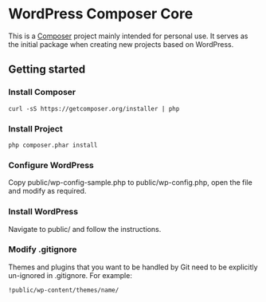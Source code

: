 # WordPress Composer Core
This is a [Composer](https://getcomposer.org/) project mainly intended for personal use. It serves as the initial package when creating new projects based on WordPress.

## Getting started

### Install Composer
    curl -sS https://getcomposer.org/installer | php

### Install Project
    php composer.phar install

### Configure WordPress
Copy public/wp-config-sample.php to public/wp-config.php, open the file and modify as required.

### Install WordPress
Navigate to public/ and follow the instructions.

### Modify .gitignore
Themes and plugins that you want to be handled by Git need to be explicitly un-ignored in .gitignore. For example:

    !public/wp-content/themes/name/
